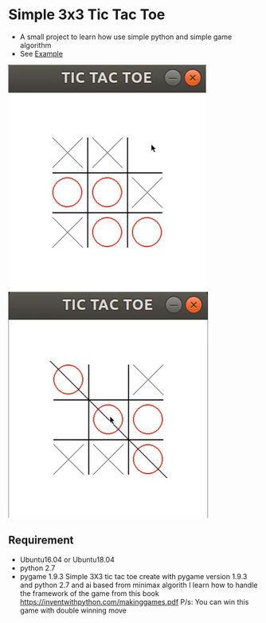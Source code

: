 # Simple 3x3 Tic Tac Toe 
- A small project to learn how use simple python and simple game algorithm  
- See [Example](https://youtu.be/4CTznLA2nY0) 

![Screenshot - Gameplay1](/Gameplay1.png)
![Screenshot - Gameplay3](/Gameplay3.png)

## Requirement
- Ubuntu16.04 or Ubuntu18.04
- python 2.7
- pygame 1.9.3
Simple 3X3 tic tac toe create with pygame version 1.9.3 and python 2.7 and ai based from minimax algorith
I learn how to handle the framework of the game from this book https://inventwithpython.com/makinggames.pdf
P/s: You can win this game with double winning move  
